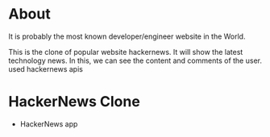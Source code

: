 # About

It is probably the most known developer/engineer website in the World.

This is the clone of popular website hackernews. It will show the latest technology news. In this, we can see the content and comments of the user.
used hackernews apis

# HackerNews Clone

* HackerNews app

